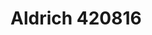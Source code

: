 <a name="material" />

# Aldrich 420816
<script type="application/ld+json">
  {
    "@context": "https://schema.org/",
    "@type": "ChemicalSubstance",
    "http://purl.org/dc/terms/conformsTo":
      {
        "@type": "CreativeWork",
        "@id": "https://bioschemas.org/profiles/ChemicalSubstance/0.4-RELEASE/"
      },
    "@id": "https://egonw.github.io/nanowiki/nanowiki363.html#material",
    "name": "Aldrich 420816",
    "sameAs": "http://127.0.0.1/mediawiki/index.php/Special:URIResolver/Aldrich_420816"
  }
</script>


